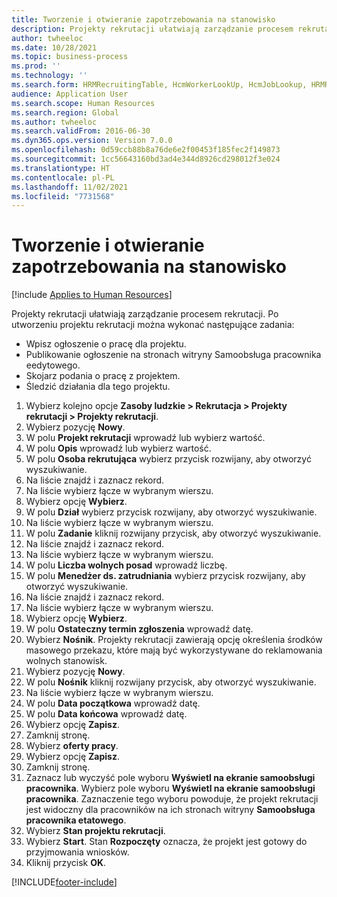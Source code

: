 ```yaml
---
title: Tworzenie i otwieranie zapotrzebowania na stanowisko
description: Projekty rekrutacji ułatwiają zarządzanie procesem rekrutacji.
author: twheeloc
ms.date: 10/28/2021
ms.topic: business-process
ms.prod: ''
ms.technology: ''
ms.search.form: HRMRecruitingTable, HcmWorkerLookUp, HcmJobLookup, HRMRecruitingMedia, HRMRecruitingJobAd, HcmPersonnelManagementWorkspace
audience: Application User
ms.search.scope: Human Resources
ms.search.region: Global
ms.author: twheeloc
ms.search.validFrom: 2016-06-30
ms.dyn365.ops.version: Version 7.0.0
ms.openlocfilehash: 0d59ccb88b8a76de6e2f00453f185fec2f149873
ms.sourcegitcommit: 1cc56643160bd3ad4e344d8926cd298012f3e024
ms.translationtype: HT
ms.contentlocale: pl-PL
ms.lasthandoff: 11/02/2021
ms.locfileid: "7731568"
---
```

# <a name="create-and-open-job-requisition"></a>Tworzenie i otwieranie zapotrzebowania na stanowisko

[!include [Applies to Human Resources](../includes/applies-to-hr.md)]

Projekty rekrutacji ułatwiają zarządzanie procesem rekrutacji. Po utworzeniu projektu rekrutacji można wykonać następujące zadania:

- Wpisz ogłoszenie o pracę dla projektu.
- Publikowanie ogłoszenie na stronach witryny Samoobsługa pracownika eedytowego.
- Skojarz podania o pracę z projektem.
- Śledzić działania dla tego projektu. 

1. Wybierz kolejno opcje **Zasoby ludzkie > Rekrutacja > Projekty rekrutacji > Projekty rekrutacji**.
2. Wybierz pozycję **Nowy**.
3. W polu **Projekt rekrutacji** wprowadź lub wybierz wartość.
4. W polu **Opis** wprowadź lub wybierz wartość.
5. W polu **Osoba rekrutująca** wybierz przycisk rozwijany, aby otworzyć wyszukiwanie.
6. Na liście znajdź i zaznacz rekord.
7. Na liście wybierz łącze w wybranym wierszu.
8. Wybierz opcję **Wybierz**.
9. W polu **Dział** wybierz przycisk rozwijany, aby otworzyć wyszukiwanie.
10. Na liście wybierz łącze w wybranym wierszu.
11. W polu **Zadanie** kliknij rozwijany przycisk, aby otworzyć wyszukiwanie.
12. Na liście znajdź i zaznacz rekord.
13. Na liście wybierz łącze w wybranym wierszu.
14. W polu **Liczba wolnych posad** wprowadź liczbę.
15. W polu **Menedżer ds. zatrudniania** wybierz przycisk rozwijany, aby otworzyć wyszukiwanie.
16. Na liście znajdź i zaznacz rekord.
17. Na liście wybierz łącze w wybranym wierszu.
18. Wybierz opcję **Wybierz**.
19. W polu **Ostateczny termin zgłoszenia** wprowadź datę.
20. Wybierz **Nośnik**. Projekty rekrutacji zawierają opcję określenia środków masowego przekazu, które mają być wykorzystywane do reklamowania wolnych stanowisk.  
21. Wybierz pozycję **Nowy**.
22. W polu **Nośnik** kliknij rozwijany przycisk, aby otworzyć wyszukiwanie.
23. Na liście wybierz łącze w wybranym wierszu.
24. W polu **Data początkowa** wprowadź datę.
25. W polu **Data końcowa** wprowadź datę.
26. Wybierz opcję **Zapisz**.
27. Zamknij stronę.
28. Wybierz **oferty pracy**.
29. Wybierz opcję **Zapisz**.
30. Zamknij stronę.
31. Zaznacz lub wyczyść pole wyboru **Wyświetl na ekranie samoobsługi pracownika**. Wybierz pole wyboru **Wyświetl na ekranie samoobsługi pracownika**. Zaznaczenie tego wyboru powoduje, że projekt rekrutacji jest widoczny dla pracowników na ich stronach witryny **Samoobsługa pracownika etatowego**.
32. Wybierz **Stan projektu rekrutacji**.
33. Wybierz **Start**. Stan **Rozpoczęty** oznacza, że projekt jest gotowy do przyjmowania wniosków.  
34. Kliknij przycisk **OK**.

[!INCLUDE[footer-include](../includes/footer-banner.md)]
